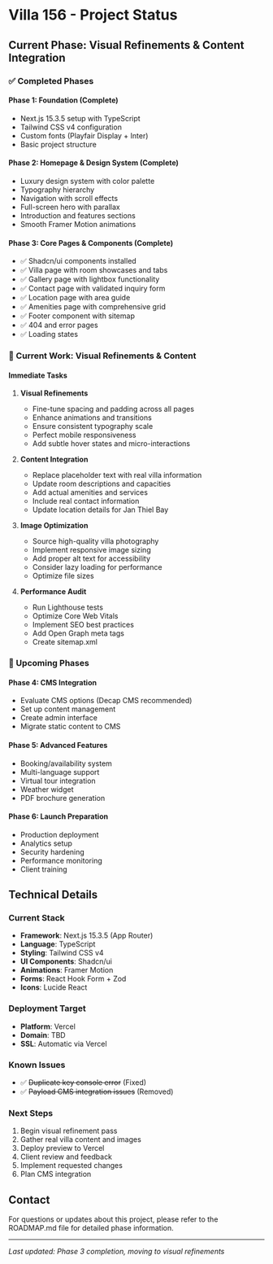 # Villa 156 - Project Status

## Current Phase: Visual Refinements & Content Integration

### ✅ Completed Phases

#### Phase 1: Foundation (Complete)
- Next.js 15.3.5 setup with TypeScript
- Tailwind CSS v4 configuration
- Custom fonts (Playfair Display + Inter)
- Basic project structure

#### Phase 2: Homepage & Design System (Complete)
- Luxury design system with color palette
- Typography hierarchy
- Navigation with scroll effects
- Full-screen hero with parallax
- Introduction and features sections
- Smooth Framer Motion animations

#### Phase 3: Core Pages & Components (Complete)
- ✅ Shadcn/ui components installed
- ✅ Villa page with room showcases and tabs
- ✅ Gallery page with lightbox functionality
- ✅ Contact page with validated inquiry form
- ✅ Location page with area guide
- ✅ Amenities page with comprehensive grid
- ✅ Footer component with sitemap
- ✅ 404 and error pages
- ✅ Loading states

### 🚧 Current Work: Visual Refinements & Content

#### Immediate Tasks
1. **Visual Refinements**
   - Fine-tune spacing and padding across all pages
   - Enhance animations and transitions
   - Ensure consistent typography scale
   - Perfect mobile responsiveness
   - Add subtle hover states and micro-interactions

2. **Content Integration**
   - Replace placeholder text with real villa information
   - Update room descriptions and capacities
   - Add actual amenities and services
   - Include real contact information
   - Update location details for Jan Thiel Bay

3. **Image Optimization**
   - Source high-quality villa photography
   - Implement responsive image sizing
   - Add proper alt text for accessibility
   - Consider lazy loading for performance
   - Optimize file sizes

4. **Performance Audit**
   - Run Lighthouse tests
   - Optimize Core Web Vitals
   - Implement SEO best practices
   - Add Open Graph meta tags
   - Create sitemap.xml

### 📅 Upcoming Phases

#### Phase 4: CMS Integration
- Evaluate CMS options (Decap CMS recommended)
- Set up content management
- Create admin interface
- Migrate static content to CMS

#### Phase 5: Advanced Features
- Booking/availability system
- Multi-language support
- Virtual tour integration
- Weather widget
- PDF brochure generation

#### Phase 6: Launch Preparation
- Production deployment
- Analytics setup
- Security hardening
- Performance monitoring
- Client training

## Technical Details

### Current Stack
- **Framework**: Next.js 15.3.5 (App Router)
- **Language**: TypeScript
- **Styling**: Tailwind CSS v4
- **UI Components**: Shadcn/ui
- **Animations**: Framer Motion
- **Forms**: React Hook Form + Zod
- **Icons**: Lucide React

### Deployment Target
- **Platform**: Vercel
- **Domain**: TBD
- **SSL**: Automatic via Vercel

### Known Issues
- ✅ ~~Duplicate key console error~~ (Fixed)
- ✅ ~~Payload CMS integration issues~~ (Removed)

### Next Steps
1. Begin visual refinement pass
2. Gather real villa content and images
3. Deploy preview to Vercel
4. Client review and feedback
5. Implement requested changes
6. Plan CMS integration

## Contact
For questions or updates about this project, please refer to the ROADMAP.md file for detailed phase information.

---
*Last updated: Phase 3 completion, moving to visual refinements*